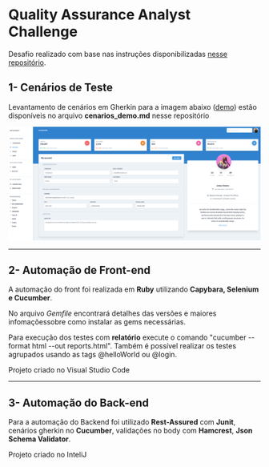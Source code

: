 # Quality Assurance Analyst Challenge

Desafio realizado com base nas instruções disponibilizadas [nesse repositório]( https://github.com/Pixeon/qa-challenge).

## 1- Cenários de Teste

Levantamento de cenários em Gherkin para a imagem abaixo ([demo](https://demos.creative-tim.com/notus-react/?_ga=2.154140984.1600938269.1610986568-1695319199.1610986568#/admin/settings)) estão disponíveis no arquivo **cenarios_demo.md** nesse repositório

![Prototipo](https://github.com/Pixeon/qa-challenge/raw/main/img/demo.png)

---

## 2- Automação de Front-end

A automação do front foi realizada em **Ruby** utilizando **Capybara, Selenium e Cucumber**.

No arquivo *Gemfile* encontrará detalhes das versões e maiores infomaçõessobre como instalar as gems necessárias.

Para execução dos testes com **relatório** execute o comando "cucumber --format html --out reports.html". Também é possível realizar os testes agrupados usando as tags @helloWorld ou @login.

Projeto criado no Visual Studio Code

---

## 3- Automação do Back-end

Para a automação do Backend foi utilizado **Rest-Assured** com **Junit**, cenários gherkin no **Cucumber**, validações no body com **Hamcrest**, **Json Schema Validator**.

Projeto criado no InteliJ